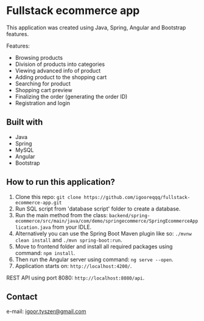 # Fullstack ecommerce app

This application was created using Java, Spring, Angular and Bootstrap features.

Features:
* Browsing products
* Division of products into categories
* Viewing advanced info of product
* Adding product to the shopping cart
* Searching for product
* Shopping cart preview
* Finalizing the order (generating the order ID)
* Registration and login

## Built with

* Java
* Spring
* MySQL
* Angular
* Bootstrap

## How to run this application?

1. Clone this repo:
`git clone https://github.com/igooreqqq/fullstack-ecommerce-app.git`
2. Run SQL script from 'database script' folder to create a database.
3. Run the main method from the class: 
 `backend/spring-ecommerce/src/main/java/com/demo/springecommerce/SpringEcommerceApplication.java` from your IDLE.
4. Alternatively you can use the Spring Boot Maven plugin like so: `./mvnw clean install` and `./mvn spring-boot:run`.
5. Move to frontend folder and install all required packages using command: `npm install`.
6. Then run the Angular server using command: `ng serve --open`.
7. Application starts on: `http://localhost:4200/`.

REST API using port 8080: `http://localhost:8080/api`.

## Contact
e-mail: igoor.tyszer@gmail.com
